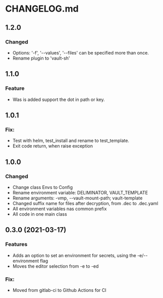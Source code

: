 # CHANGELOG.md

## 1.2.0

### Changed
- Options: '-f', '--values', '--files' can be specified more than once.
- Rename plugin to 'vault-sh'


## 1.1.0

### Feature
- Was is added support the dot in path or key.

## 1.0.1

### Fix:
- Test with helm, test_install and rename to test_template.
- Exit code return, when raise exception

## 1.0.0

### Changed
- Change class Envs to Config
- Rename environment variable: DELIMINATOR, VAULT_TEMPLATE
- Rename arguments: -vmp, --vault-mount-path; vault-template
- Changed suffix name for files after decryption, from .dec to .dec.yaml
- All environment variables nas common prefix
- All code in one main class


## 0.3.0 (2021-03-17)

### Features
- Adds an option to set an environment for secrets, using the -e/--environment flag
- Moves the editor selection from -e to -ed

### Fix:
- Moved from gitlab-ci to Github Actions for CI